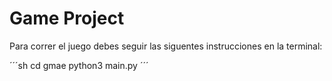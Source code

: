 # Game Project

Para correr el juego debes seguir las siguentes instrucciones en la terminal:

´´´sh
cd gmae
python3 main.py
´´´